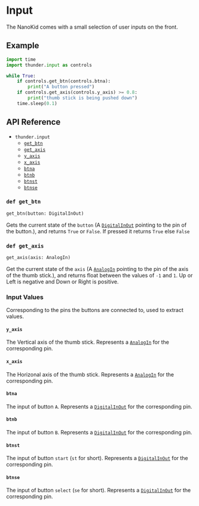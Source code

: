 # Input
The NanoKid comes with a small selection of user inputs on the front.

## Example
```python
import time
import thunder.input as controls

while True:
	if controls.get_btn(controls.btna):
		print("A button pressed")
	if controls.get_axis(controls.y_axis) >= 0.8:
		print("thumb stick is being pushed down")
	time.sleep(0.1)
```

## API Reference

- `thunder.input`
  - [`get_btn`](#def-get_btn)
  - [`get_axis`](#def-get_axis)
  - [`y_axis`](#y_axis)
  - [`x_axis`](#x_axis)
  - [`btna`](#btna)
  - [`btnb`](#btnb)
  - [`btnst`](#btnst)
  - [`btnse`](#btnse)

### `def get_btn`
```python
get_btn(button: DigitalInOut)
```
Gets the current state of the `button` (A [`DigitalInOut`](https://docs.circuitpython.org/en/latest/shared-bindings/digitalio/index.html#digitalio.DigitalInOut) pointing to the pin of the button.), and returns `True` or `False`. If pressed it returns `True` else `False`

### `def get_axis`
```python
get_axis(axis: AnalogIn)
```
Get the current state of the `axis` (A [`AnalogIn`](https://docs.circuitpython.org/en/latest/shared-bindings/analogio/index.html#analogio.AnalogIn) pointing to the pin of the axis of the thumb stick.), and returns float between the values of `-1` and `1`. Up or Left is negative and Down or Right is positive.
### Input Values
Corresponding to the pins the buttons are connected to, used to extract values.
#### `y_axis`
The Vertical axis of the thumb stick. Represents a [`AnalogIn`](https://docs.circuitpython.org/en/latest/shared-bindings/analogio/index.html#analogio.AnalogIn) for the corresponding pin.
#### `x_axis`
The Horizonal axis of the thumb stick. Represents a [`AnalogIn`](https://docs.circuitpython.org/en/latest/shared-bindings/analogio/index.html#analogio.AnalogIn) for the corresponding pin.
#### `btna`
The input of button `A`. Represents a [`DigitalInOut`](https://docs.circuitpython.org/en/latest/shared-bindings/digitalio/index.html#digitalio.DigitalInOut) for the corresponding pin.
#### `btnb`
The input of button `B`. Represents a [`DigitalInOut`](https://docs.circuitpython.org/en/latest/shared-bindings/digitalio/index.html#digitalio.DigitalInOut) for the corresponding pin.
#### `btnst`
The input of button `start` (`st` for short). Represents a [`DigitalInOut`](https://docs.circuitpython.org/en/latest/shared-bindings/digitalio/index.html#digitalio.DigitalInOut) for the corresponding pin.
#### `btnse`
The input of button `select` (`se` for short). Represents a [`DigitalInOut`](https://docs.circuitpython.org/en/latest/shared-bindings/digitalio/index.html#digitalio.DigitalInOut) for the corresponding pin.